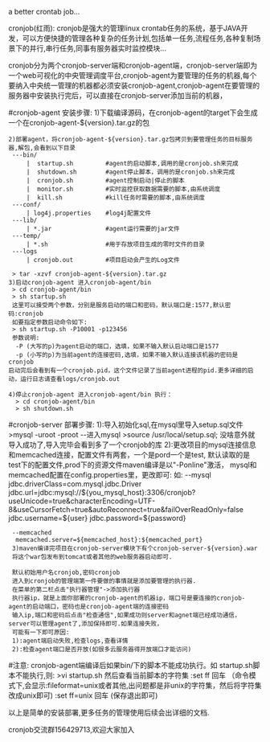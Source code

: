 a better crontab job...

cronjob(红雨):
    cronjob是强大的管理linux crontab任务的系统，基于JAVA开发，可以方便快捷的管理各种复杂的任务计划,包括单一任务,流程任务,各种复制场景下的并行,串行任务,同事有服务器实时监控模块...
    
cronjob分为两个cronjob-server端和cronjob-agent端，cronjob-server端即为一个web可视化的中央管理调度平台,cronjob-agent为要管理的任务的机器,每个要纳入中央统一管理的机器都必须安装cronjob-agent,cronjob-agent在要管理的服务器中安装执行完后，可以直接在cronjob-server添加当前的机器，


#cronjob-agent 安装步骤:
    1)下载编译源码，在cronjob-agent的target下会生成一个在cronjob-agent-${version}.tar.gz的包
    
    2)部署agent，将cronjob-agent-${version}.tar.gz包拷贝到要管理任务的目标服务器,解包,会看到以下目录
     ---bin/
         |  startup.sh         #agent的启动脚本,调用的是cronjob.sh来完成
         |  shutdown.sh        #agent停止脚本，调用的是cronjob.sh来完成
         |  cronjob.sh         #agent控制启动|停止的脚本
         |  monitor.sh         #实时监控获取数据需要的脚本,由系统调度
         |  kill.sh            #kill任务时需要的脚本,由系统调度
     ---conf/
         | log4j.properties    #log4j配置文件
     ---lib/
         | *.jar               #agent运行需要的jar文件
     ---temp/
         | *.sh                #用于存放项目生成的零时文件的目录
     ---logs
         | cronjob.out         #项目启动会产生的Log文件
     
     > tar -xzvf cronjob-agent-${version}.tar.gz
    3)启动cronjob-agent 进入cronjob-agent/bin
     > cd cronjob-agent/bin
     > sh startup.sh
     这里可以接受两个参数，分别是服务启动的端口和密码，默认端口是:1577,默认密码:cronjob
     如要指定参数启动命令如下:
     > sh startup.sh -P10001 -p123456
     参数说明:
      -P (大写的p)为agent启动的端口，选填，如果不输入默认启动端口是1577
      -p (小写的p)为当前agent的连接密码,选填，如果不输入默认连接该机器的密码是cronjob
    启动完后会看到有一个cronjob.pid，这个文件记录了当前agent进程的pid.更多详细的启动，运行日志请查看logs/cronjob.out
       
    4)停止cronjob-agent 进入cronjob-agent/bin 执行：
      > cd cronjob-agent/bin
      > sh shutdown.sh
     
     
#cronjob-server 部署步骤:
     1):导入初始化sql,在mysql里导入setup.sql文件
     >mysql -uroot -proot   --进入mysql
     >source /usr/local/setup.sql;
     没啥意外就导入成功了,导入完毕会看到多了一个cronjob的库
     2):更改项目的mysql连接信息和memcached连接，配置文件有两套，一个是pord一个是test,
     默认读取的是test下的配置文件,prod下的资源文件maven编译是以"-Ponline"激活，
     mysql和memcached配置在config.properties里，更改即可:
     如:
     --mysql
     jdbc.driverClass=com.mysql.jdbc.Driver
     jdbc.url=jdbc:mysql://${you_mysql_host}:3306/cronjob?useUnicode=true&characterEncoding=UTF-8&useCursorFetch=true&autoReconnect=true&failOverReadOnly=false
     jdbc.username=${user}
     jdbc.password=${password}
    
     --memcached
      memcached.server=${memcached_host}:${memcached_port}
     3)maven编译完项目在cronjob-server模块下有个cronjob-server-${version}.war
     将这个war包发布到tomcat或者其他的web服务器启动即可.
     
     默认初始用户名cronjob,密码cronjob
     进入到cronjob的管理端第一件要做的事情就是添加要管理的执行器.
     在菜单的第二栏点击"执行器管理"->添加执行器
     执行器ip，就是上面你部署的cronjob-agent的机器ip，端口号是要连接的cronjob-agent的启动端口，密码也是cronjob-agent端的连接密码
     输入ip,端口和密码后点击"检查通信",如果成功则server和agnet端已经成功通信，server可以管理agent了,添加保持即可.如果连接失败，
     可能有一下即可原因:
     1):agent端启动失败,检查logs,查看详情
     2):检查agent端口是否开放(如很多云服务器得开放端口才能访问)
  
#注意:
      cronjob-agent端编译后如果bin/下的脚本不能成功执行。如 startup.sh脚本不能执行,则:
      >vi startup.sh
      然后查看当前脚本的字符集
      :set ff 回车 （命令模式下,会显示:fileformat=unix或者其他,出问题都是非unix的字符集，然后将字符集改成unix即可)
      :set ff=unix 回车 (保存退出即可)
    
  以上是简单的安装部署,更多任务的管理使用后续会出详细的文档.
  
  cronjob交流群156429713,欢迎大家加入
    
    
    
    
